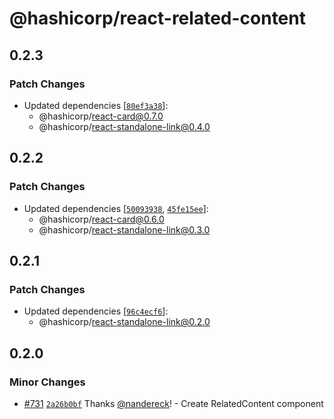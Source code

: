 # @hashicorp/react-related-content

## 0.2.3

### Patch Changes

- Updated dependencies [[`80ef3a38`](https://github.com/hashicorp/react-components/commit/80ef3a38ba67e23ba2d019530fb57d218e9d8268)]:
  - @hashicorp/react-card@0.7.0
  - @hashicorp/react-standalone-link@0.4.0

## 0.2.2

### Patch Changes

- Updated dependencies [[`50093938`](https://github.com/hashicorp/react-components/commit/50093938f070e489c94e866097b7278b78f72a4c), [`45fe15ee`](https://github.com/hashicorp/react-components/commit/45fe15eec86e09d324624b0398e81edd92b3af37)]:
  - @hashicorp/react-card@0.6.0
  - @hashicorp/react-standalone-link@0.3.0

## 0.2.1

### Patch Changes

- Updated dependencies [[`96c4ecf6`](https://github.com/hashicorp/react-components/commit/96c4ecf6c82d3cc947c0c41faea499ce808180ab)]:
  - @hashicorp/react-standalone-link@0.2.0

## 0.2.0

### Minor Changes

- [#731](https://github.com/hashicorp/react-components/pull/731) [`2a26b0bf`](https://github.com/hashicorp/react-components/commit/2a26b0bf09bc94fbee4607ae7a2b321bfb99a829) Thanks [@nandereck](https://github.com/nandereck)! - Create RelatedContent component
